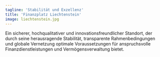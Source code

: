 ```yaml
---
tagline: 'Stabilität und Exzellenz'
title: 'Finanzplatz Liechtenstein'
image: liechtenstein.jpg
---
```

Ein sicherer, hochqualitativer und innovationsfreundlicher Standort, der durch seine herausragende Stabilität, transparente Rahmenbedingungen und globale Vernetzung optimale Voraussetzungen für anspruchsvolle Finanzdienstleistungen und Vermögensverwaltung bietet.